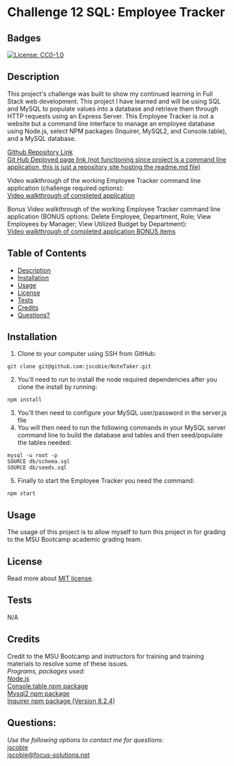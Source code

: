 # Challenge 12 SQL: Employee Tracker

## Badges
[![License: CC0-1.0](https://img.shields.io/badge/license-MIT-blue.svg)](https://opensource.org/licenses/MIT)

## Description

This project's challenge  was built to show my continued learning in Full Stack web development. This project I have learned and will be using SQL and MySQL to populate values into a database and retrieve them through HTTP requests using an Express Server. This Employee Tracker is not a website but a command line interface to manage an employee database using Node.js, select NPM packages (Inquirer, MySQL2, and Console.table), and a MySQL database.

[Github Repository Link](https://github.com/jscobie/NoteTaker)<br>
[Git Hub Deployed page link (not functioning since project is a command line application, this is just a repository site hosting the readme.md file)](https://jscobie.github.io/NoteTaker/)

Video walkthrough of the working Employee Tracker command line application (challenge required options):<br>
[Video walkthrough of completed application](https://drive.google.com/file/d/1dylDoVNBgwwhaMt1b8In5L0bHgfT7SiV/view)

Bonus Video walkthrough of the working Employee Tracker command line application (BONUS options: Delete Employee, Department, Role; View Employees by Manager; View Utilized Budget by Department):<br>
[Video walkthrough of completed application BONUS items](https://drive.google.com/file/d/1jbo_ZCKQnOjJy0pA7KWIZJBRzW7ra6qo/view)

## Table of Contents

* [Description](#description)
* [Installation](#installation)
* [Usage](#usage)
* [License](#license)
* [Tests](#tests)
* [Credits](#credits)
* [Questions?](#questions)

## Installation

1. Clone to your computer using SSH from GitHub:
```
git clone git@github.com:jscobie/NoteTaker.git
```
2. You'll need to run to install the node required dependencies after you clone the install by running:
```
npm install
```
3. You'll then need to configure your MySQL user/password in the server.js file
4. You will then need to run the following commands in your MySQL server command line to build the database and tables and then seed/populate the tables needed:
```
mysql -u root -p
SOURCE db/schema.sql
SOURCE db/seeds.sql
```
5. Finally to start the Employee Tracker you need the command:
```
npm start
```

## Usage

The usage of this project is to allow myself to turn this project in for grading to the MSU Bootcamp academic grading team.

## License
Read more about [MIT license](https://opensource.org/licenses/MIT).

## Tests

N/A

## Credits

Credit to the MSU Bootcamp and instructors for training and training materials to resolve some of these issues.<br>
*Programs, packages used:*<br>
[Node.js](https://nodejs.org/en/)<br>
[Console.table npm package](https://www.npmjs.com/package/console.table)<br>
[Mysql2 npm package](https://www.npmjs.com/package/mysql2)<br>
[Inquirer npm package (Version 8.2.4)](https://www.npmjs.com/package/inquirer/v/8.2.4)<br>

## Questions:
*Use the following options to contact me for questions:*<br>
[jscobie](https://github.com/jscobie)<br>
jscobie@focus-solutions.net